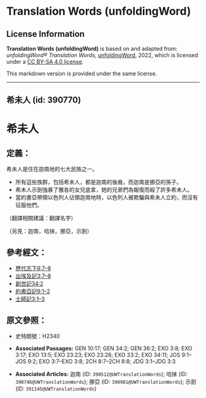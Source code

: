 # Translation Words (unfoldingWord)

## License Information

**Translation Words (unfoldingWord)** is based on and adapted from: _unfoldingWord® Translation Words_, [unfoldingWord](https://unfoldingword.org/utw), 2022, which is licensed under a [CC BY-SA 4.0 license](https://creativecommons.org/licenses/by-sa/4.0/legalcode.en).

This markdown version is provided under the same license.



--------------------------------

## 希未人 (id: 390770)

希未人
===

定義：
---

希未人是住在迦南地的七大民族之一。

* 所有這些族群，包括希未人，都是迦南的後裔，而迦南是挪亞的孫子。
* 希未人示劍強暴了雅各的女兒底拿，她的兄弟們為報復而殺了許多希未人。
* 當約書亞帶領以色列人佔領迦南地時，以色列人被欺騙與希未人立約，而沒有征服他們。

（翻譯相關建議：翻譯名字）

（另見：迦南，哈抹，挪亞，示劍）

參考經文：
-----

* [歷代志下8:7–8](https://ref.ly/2Chr8:7-2Chr8:8)
* [出埃及記3:7–8](https://ref.ly/Exod3:7-Exod3:8)
* [創世記34:2](https://ref.ly/Gen34:2)
* [約書亞記9:1–2](https://ref.ly/Josh9:1-Josh9:2)
* [士師記3:1–3](https://ref.ly/Judg3:1-Judg3:3)

原文參照：
-----

* 史特朗號：H2340

* **Associated Passages:** GEN 10:17; GEN 34:2; GEN 36:2; EXO 3:8; EXO 3:17; EXO 13:5; EXO 23:23; EXO 23:28; EXO 33:2; EXO 34:11; JOS 9:1–JOS 9:2; EXO 3:7–EXO 3:8; 2CH 8:7–2CH 8:8; JDG 3:1–JDG 3:3
* **Associated Articles:** 迦南 (ID: `390512@UWTranslationWords`); 哈抹 (ID: `390746@UWTranslationWords`); 挪亞 (ID: `390981@UWTranslationWords`); 示劍 (ID: `391145@UWTranslationWords`)


